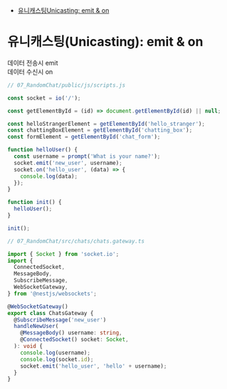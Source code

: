 <!-- TOC -->

- [유니캐스팅Unicasting: emit & on](#%EC%9C%A0%EB%8B%88%EC%BA%90%EC%8A%A4%ED%8C%85unicasting-emit--on)

<!-- /TOC -->

# 유니캐스팅(Unicasting): emit & on
데이터 전송시 emit  
데이터 수신시 on

``` javascript
// 07_RandomChat/public/js/scripts.js

const socket = io('/');

const getElementById = (id) => document.getElementById(id) || null;

const helloStrangerElement = getElementById('hello_stranger');
const chattingBoxElement = getElementById('chatting_box');
const formElement = getElementById('chat_form');

function helloUser() {
  const username = prompt('What is your name?');
  socket.emit('new_user', username);
  socket.on('hello_user', (data) => {
    console.log(data);
  });
}

function init() {
  helloUser();
}

init();
```

``` typescript
// 07_RandomChat/src/chats/chats.gateway.ts

import { Socket } from 'socket.io';
import {
  ConnectedSocket,
  MessageBody,
  SubscribeMessage,
  WebSocketGateway,
} from '@nestjs/websockets';

@WebSocketGateway()
export class ChatsGateway {
  @SubscribeMessage('new_user')
  handleNewUser(
    @MessageBody() username: string,
    @ConnectedSocket() socket: Socket,
  ): void {
    console.log(username);
    console.log(socket.id);
    socket.emit('hello_user', 'hello' + username);
  }
}
```